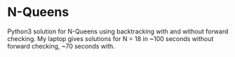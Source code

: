 # N-Queens
Python3 solution for N-Queens using backtracking with and without forward checking. 
My laptop gives solutions for N = 18 in ~100 seconds without forward checking, ~70 seconds with. 

